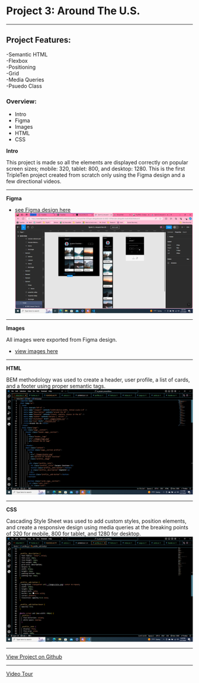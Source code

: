 # Project 3: Around The U.S.

---

## Project Features:

-Semantic HTML  
-Flexbox  
-Positioning  
-Grid  
-Media Queries  
-Psuedo Class

### Overview:

- Intro
- Figma
- Images
- HTML
- CSS

**Intro**

This project is made so all the elements are displayed correctly on popular screen sizes; mobile: 320, tablet: 800, and desktop: 1280. This is the first TripleTen project created from scratch only using the Figma design and a few directional videos.

---

**Figma**

- [see Figma design here](https://www.figma.com/file/ii4xxsJ0ghevUOcssTlHZv/Sprint-3%3A-Around-the-US?node-id=0%3A1)
  ![alt text](<Screenshot (51)-1.png>)

---

**Images**

All images were exported from Figma design.

- [view images here](../Downloads/tinified.zip)

---

**HTML**

BEM methodology was used to create a header, user profile, a list of cards, and a footer using proper semantic tags.
![preview of HTML](<Screenshot (52).png>)

---

**CSS**

Cascading Style Sheet was used to add custom styles, position elements, and create a responsive design using media queries at the breaking points of 320 for mobile, 800 for tablet, and 1280 for desktop.
![preview of CSS](<Screenshot (53).png>)

---

[View Project on Github](https://github.com/bcorsiniX/se_project_aroundtheus)

---

[Video Tour](https://1drv.ms/v/s!AnSBN2FqN-DshhSOmZlW3yylptex?e=tPbKD8)
